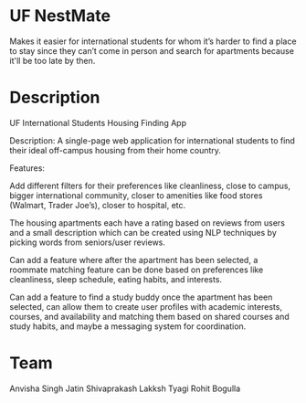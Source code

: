 # UF NestMate
Makes it easier for international students for whom it’s harder to find a place to stay since they can’t come in person and search for apartments because it'll be too late by then.

# Description
UF International Students Housing Finding App

Description: A single-page web application for international students to find their ideal off-campus housing from their home country.

Features:

Add different filters for their preferences like cleanliness, close to campus, bigger international community, closer to amenities like food stores (Walmart, Trader Joe’s), closer to hospital, etc.

The housing apartments each have a rating based on reviews from users and a small description which can be created using NLP techniques by picking words from seniors/user reviews.

Can add a feature where after the apartment has been selected, a roommate matching feature can be done based on preferences like cleanliness, sleep schedule, eating habits, and interests.

Can add a feature to find a study buddy once the apartment has been selected, can allow them to create user profiles with academic interests, courses, and availability and matching them based on shared courses and study habits, and maybe a messaging system for coordination.

# Team
Anvisha Singh
Jatin Shivaprakash 
Lakksh Tyagi 
Rohit Bogulla


